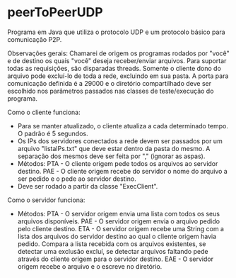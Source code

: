 # peerToPeerUDP
Programa em Java que utiliza o protocolo UDP e um protocolo básico para comunicação P2P.

Observações gerais:
Chamarei de origem os programas rodados por "você" e de destino os quais "você" deseja receber/enviar arquivos.
Para suportar todas as requisições, são disparadas threads.
Somente o cliente dono do arquivo pode excluí-lo de toda a rede, excluindo em sua pasta.
A porta para comunicação definida é a 29000 e o diretório compartilhado deve ser escolhido nos parâmetros passados nas classes de teste/execução do programa.

Como o cliente funciona:
- Para se manter atualizado, o cliente atualiza a cada determinado tempo. O padrão é 5 segundos.
- Os IPs dos servidores conectados a rede devem ser passados por um arquivo "listaIPs.txt" que deve estar dentro da pasta do mesmo. A separação dos mesmos deve ser feita por "," (ignorar as aspas).
- Métodos:
PTA - O cliente origem pede todos os arquivos ao servidor destino.
PAE - O cliente origem recebe do servidor o nome do arquivo a ser pedido e o pede ao servidor destino.
- Deve ser rodado a partir da classe "ExecClient".

Como o servidor funciona:
- Métodos:
PTA - O servidor origem envia uma lista com todos os seus arquivos disponíveis. 
PAE - O servidor origem envia o arquivo pedido pelo cliente destino.
ETA - O servidor origem recebe uma String com a lista dos arquivos do servidor destino ao qual o cliente origem havia pedido. Compara a lista recebida com os arquivos existentes, se detectar uma exclusão excluí, se detectar arquivos faltando pede através do cliente origem para o servidor destino.
EAE - O servidor origem recebe o arquivo e o escreve no diretório.
